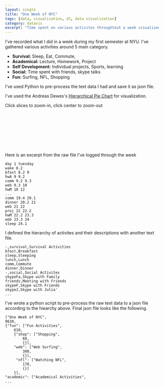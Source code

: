 ```yaml
---
layout: single
title: "One Week of NYC"
tags: [data, visualization, d3, data visualization]
category: datavis
excerpt: "Time spent on various activites throughtout a week visualized with a hierarchical pie chart"
---
```


I've recorded what I did in a week during my first semester at NYU. I've gathered various activities around 5 main category. 

- **Survival:** Sleep, Eat, Commute, 
- **Academical:** Lecture, Homework, Project
- **Self Development:** Individual projects, Sports, learning
- **Social:** Time spent with friends, skype talks
- **Fun:** Surfing, NFL, Shopping

I've used Python to pre-process the text data I had and save it as json file. 

<p>I've used the Andreas Dewes's <a href="https://bl.ocks.org/adewes/4710330" target="_blank">Hierarchical Pie Chart</a> for visualization.</p> 

Click slices to zoom-in, click center to zoom-out

<style>

#code_hierarchy
{
    position:relative;
    width:600px;
    margin:0 auto;
}

#code_hierarchy_legend
{
    height:100px;
    font-size:1.4em;
    text-align:center;
}
</style>

<script src="https://d3js.org/d3.v3.js"></script>
<script lang="text/javascript">

function init_code_hierarchy_plot(element_id,data,count_function,color_function,title_function,legend_function)
{
    var plot = document.getElementById(element_id);

    while (plot.hasChildNodes())
    {
        plot.removeChild(plot.firstChild);
    }

    var width = plot.offsetWidth;
    var height = width;
    var x_margin = 40;
    var y_margin = 40;
    
    var max_depth=3;
    
    var data_slices = [];
    var max_level = 4;

    var svg = d3.select("#"+element_id).append("svg")
        .attr("width", width)
        .attr("height", height)
        .append("g")
        .attr("transform", "translate(" + width / 2 + "," + height * .52 + ")");
          
    function process_data(data,level,start_deg,stop_deg)
    {
        var name = data[0];
        var total = count_function(data);
        var children = data[2];
        var current_deg = start_deg;
        if (level > max_level)
        {
            return;
        }
        if (start_deg == stop_deg)
        {
            return;
        }
        data_slices.push([start_deg,stop_deg,name,level,data[1]]);
        for (var key in children)
        {
            child = children[key];
            var inc_deg = (stop_deg-start_deg)/total*count_function(child);
            var child_start_deg = current_deg;
            current_deg+=inc_deg;
            var child_stop_deg = current_deg;
            var span_deg = child_stop_deg-child_start_deg;
            process_data(child,level+1,child_start_deg,child_stop_deg);
        }
    }
    
    process_data(data,0,0,360./180.0*Math.PI);

    var ref = data_slices[0];
    var next_ref = ref;
    var last_refs = [];

    var thickness = width/2.0/(max_level+2)*1.1;
        
    var arc = d3.svg.arc()
    .startAngle(function(d) { if(d[3]==0){return d[0];}return d[0]+0.01; })
    .endAngle(function(d) { if(d[3]==0){return d[1];}return d[1]-0.01; })
    .innerRadius(function(d) { return 1.1*d[3]*thickness; })
    .outerRadius(function(d) { return (1.1*d[3]+1)*thickness; });    

    var slices = svg.selectAll(".form")
        .data(function(d) { return data_slices; })
        .enter()
        .append("g");
        slices.append("path")
        .attr("d", arc)
        .attr("id",function(d,i){return element_id+i;})
        .style("fill", function(d) { return color_function(d);})
        .attr("class","form");
    slices.on("click",animate);

    if (title_function != undefined)
    {
        slices.append("svg:title")
              .text(title_function);        
    }
    if (legend_function != undefined)
    {
        slices.on("mouseover",update_legend)
              .on("mouseout",remove_legend);
        var legend = d3.select("#"+element_id+"_legend")
            
        function update_legend(d)
        {
            legend.html(legend_function(d));
            legend.transition().duration(200).style("opacity","1");
        }
        
        function remove_legend(d)
        {
            legend.transition().duration(1000).style("opacity","0");
        }
    }
    function get_start_angle(d,ref)
    {
        if (ref)
        {
            var ref_span = ref[1]-ref[0];
            return (d[0]-ref[0])/ref_span*Math.PI*2.0
        }
        else
        {
            return d[0];
        }
    }
    
    function get_stop_angle(d,ref)
    {
        if (ref)
        {
            var ref_span = ref[1]-ref[0];
            return (d[1]-ref[0])/ref_span*Math.PI*2.0
        }
        else
        {
            return d[0];
        }
    }
    
    function get_level(d,ref)
    {
        if (ref)
        {
            return d[3]-ref[3];
        }
        else
        {
            return d[3];
        }
    }
    
    function rebaseTween(new_ref)
    {
        return function(d)
        {
            var level = d3.interpolate(get_level(d,ref),get_level(d,new_ref));
            var start_deg = d3.interpolate(get_start_angle(d,ref),get_start_angle(d,new_ref));
            var stop_deg = d3.interpolate(get_stop_angle(d,ref),get_stop_angle(d,new_ref));
            var opacity = d3.interpolate(100,0);
            return function(t)
            {
                return arc([start_deg(t),stop_deg(t),d[2],level(t)]);
            }
        }
    }
    
    var animating = false;
    
    function animate(d) {
        if (animating)
        {
            return;
        }
        animating = true;
        var revert = false;
        var new_ref;
        if (d == ref && last_refs.length > 0)
        {
            revert = true;
            last_ref = last_refs.pop();
        }
        if (revert)
        {
            d = last_ref;
            new_ref = ref;
            svg.selectAll(".form")
            .filter(
                function (b)
                {
                    if (b[0] >= last_ref[0] && b[1] <= last_ref[1]  && b[3] >= last_ref[3])
                    {
                        return true;
                    }
                    return false;
                }
            )
            .transition().duration(1000).style("opacity","1").attr("pointer-events","all");
        }
        else
        {
            new_ref = d;
            svg.selectAll(".form")
            .filter(
                function (b)
                {
                    if (b[0] < d[0] || b[1] > d[1] || b[3] < d[3])
                    {
                        return true;
                    }
                    return false;
                }
            )
            .transition().duration(1000).style("opacity","0").attr("pointer-events","none");
        }
        svg.selectAll(".form")
        .filter(
            function (b)
            {
                if (b[0] >= new_ref[0] && b[1] <= new_ref[1] && b[3] >= new_ref[3])
                {
                    return true;
                }
                return false;
            }
        )
        .transition().duration(1000).attrTween("d",rebaseTween(d));
        setTimeout(function(){
            animating = false;
            if (! revert)
            {
                last_refs.push(ref);
                ref = d;
            }
            else
            {
                ref = d;
            }
            },1000);
    };    

}

function init_plots()
{
    
    function count_function(d)
    {
        return d[1];
    }
    
    function label_function(d)
    {
        return d[2]+": "+d[4]+" minutes.";
    }
    
    function legend_function(d)
    {
        return "<h2>"+d[2]+"&nbsp;</h2><p>"+d[4]+" minutes</p>"
    }
    
    var color = d3.scale.category20c();

    function color_function(d)
    {
        return color(d[2]);
    }
    d3.select(self.frameElement).style("height", "800px");
    init_code_hierarchy_plot("code_hierarchy",code_hierarchy_data,count_function,color_function,label_function,legend_function);
}

window.onload = init_plots;
window.onresize = init_plots;

</script>
<script type="text/javascript" src="/assets/data/oneweek.js"></script>
<div id="code_hierarchy_legend">&nbsp;</div>
<div id="code_hierarchy">&nbsp;</div>

Here is an excerpt from the raw file I've logged through the week

```
day 1 tuesday
wake 8.2
bfast 8.2 9
hwA 9 9.2
comm 9.2 9.3
web 9.3 10
hwM 10 12
...
comm 19.4 20.1
dinner 20.2 21
web 21 22
proj 22 22.2
hwM 22.2 23.3
web 23.3 24
sleep 24.1
```

I defined the hierarchy of activites and their descriptions with another text file.

```
-,survival,Survival Activities
bfast,Breakfast
sleep,Sleeping
lunch,Lunch
comm,Commute
dinner,Dinner
-,social,Social Activites
skypeFa,Skype with Family
friends,Meeting with Friends
skypeF,Skype with Friends
skypeJ,Skype with Julia'
...
```

I've wrote a python script to pre-process the raw text data to a json file according to the hiearchy above. Final json file looks like the following.

```
["One Week of NYC", 
9630, 
{"fun": ["Fun Activities", 
    610, 
    {"shop": ["Shopping", 
        60,
        {}],
    "web": ["Web Surfing", 
        380, 
        {}],
     "nfl": ["Watching NFL", 
        170, 
        {}] 
    }], 
"academic": ["Academical Activities", 
...
```